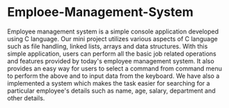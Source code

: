 # Emploee-Management-System
Employee management system is a simple console application developed using
C language. Our mini project utilizes various aspects of C language such as file
handling, linked lists, arrays and data structures. With this simple application,
users can perform all the basic job related operations and features provided by
today's employee management system. It also provides an easy way for users
to select a command from command menu to perform the above and to input
data from the keyboard. We have also a implemented a system which makes
the task easier for searching for a particular employee's details such as name,
age, salary, department and other details.
